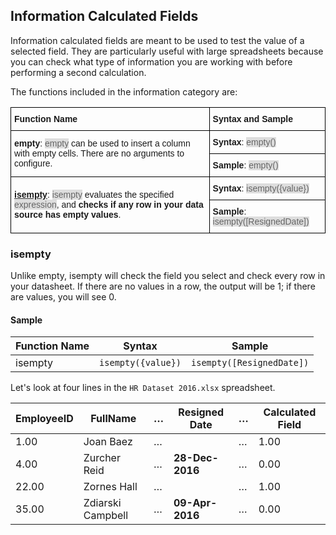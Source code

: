 ## Information Calculated Fields

Information calculated fields are meant to be used to test the value of
a selected field. They are particularly useful with large spreadsheets because you can check what type of information you are working with before performing a second calculation.

The functions included in the information category are:

<style type="text/css">
.tg  {border-collapse:collapse;border-spacing:0;}
.tg td{font-family:Arial, sans-serif;font-size:14px;padding:10px 5px;border-style:solid;border-width:1px;overflow:hidden;word-break:normal;border-color:black;}
.tg th{font-family:Arial, sans-serif;font-size:14px;font-weight:normal;padding:10px 5px;border-style:solid;border-width:1px;overflow:hidden;word-break:normal;border-color:black;}
.tg .tg-cly1{text-align:left;vertical-align:middle}
.gray-snippet-cstm{color: #666;background-color: #ddd;}
</style>
<table class="tg">
  <tr>
    <th class="tg-cly1"><span style="font-weight:bold">Function Name</span></th>
    <th class="tg-cly1"><span style="font-weight:bold">Syntax and Sample</span></th>
  </tr>
  <tr>
    <td class="tg-cly1" rowspan="2"><span style="font-weight:bold">empty</span>: <span class="gray-snippet-cstm">empty</span> can be used to insert a column with empty cells. There are no arguments to configure.</td>
    <td class="tg-cly1"><span style="font-weight:bold">Syntax</span>:  <span class="gray-snippet-cstm">empty()</span></td>
  </tr>
  <tr>
    <td class="tg-cly1"><span style="font-weight:bold">Sample</span>:  <span class="gray-snippet-cstm">empty()</span></td>
  </tr>
  <tr>
    <td class="tg-cly1" rowspan="2"><a href="https://www.revealbi.io/help/information-calculated-fields#calculated-isempty"><span style="font-weight:bold">isempty</span></a>: <span class="gray-snippet-cstm">isempty</span> evaluates the specified <span class="gray-snippet-cstm">expression</span>, and <span style="font-weight:bold">checks if any row in your data source has empty values</span>.</td>
    <td class="tg-cly1"><span style="font-weight:bold">Syntax</span>:  <span class="gray-snippet-cstm">isempty({value})</span></td>
  </tr>
  <tr>
    <td class="tg-cly1"><span style="font-weight:bold">Sample</span>:  <span class="gray-snippet-cstm">isempty([ResignedDate])</span></td>
  </tr>
</table>

<a name='isempty'></a>
### isempty

Unlike empty, isempty will check the field you select and check every
row in your datasheet. If there are no values in a row, the output will
be 1; if there are values, you will see 0.

#### Sample

| Function Name | Syntax             | Sample                    |
| ------------- | ------------------ | ------------------------- |
| isempty       | `isempty({value})` | `isempty([ResignedDate])` |

Let's look at four lines in the `HR Dataset 2016.xlsx` spreadsheet.

| EmployeeID | FullName          | …​ | Resigned Date   | …​ | Calculated Field |
| ---------- | ----------------- | -- | --------------- | -- | ---------------- |
| 1.00       | Joan Baez         | …​ |                 | …​ | 1.00             |
| 4.00       | Zurcher Reid      | …​ | **28-Dec-2016** | …​ | 0.00             |
| 22.00      | Zornes Hall       | …​ |                 | …​ | 1.00             |
| 35.00      | Zdiarski Campbell | …​ | **09-Apr-2016** | …​ | 0.00             |
